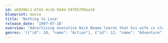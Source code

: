 ```yaml
---
id: a69396c1-67e5-4c16-94dd-58765799ae10
blueprint: movie
title: 'Nothing to Lose'
release_date: '1997-07-18'
overview: "Advertising executive Nick Beame learns that his wife is sleeping with his employer. In a state of despair, he encounters a bumbling thief whose attempted carjacking goes awry when Nick takes him on an involuntary joyride. Soon the betrayed businessman and the incompetent crook strike up a partnership and develop a robbery-revenge scheme. But it turns out that some other criminals in the area don't appreciate the competition."
genres: '[{"id": 28, "name": "Action"}, {"id": 12, "name": "Adventure"}, {"id": 35, "name": "Comedy"}]'
---
```


